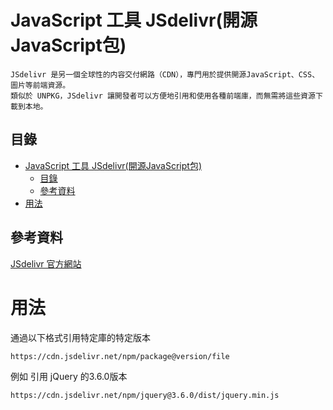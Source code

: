 # JavaScript 工具 JSdelivr(開源JavaScript包)

```
JSdelivr 是另一個全球性的内容交付網路（CDN），專門用於提供開源JavaScript、CSS、圖片等前端資源。
類似於 UNPKG，JSdelivr 讓開發者可以方便地引用和使用各種前端庫，而無需將這些資源下載到本地。
```

## 目錄

- [JavaScript 工具 JSdelivr(開源JavaScript包)](#javascript-工具-jsdelivr開源javascript包)
	- [目錄](#目錄)
	- [參考資料](#參考資料)
- [用法](#用法)

## 參考資料

[JSdelivr 官方網站](https://www.jsdelivr.com/)

# 用法

通過以下格式引用特定庫的特定版本

```
https://cdn.jsdelivr.net/npm/package@version/file
```

例如 引用 jQuery 的3.6.0版本

```
https://cdn.jsdelivr.net/npm/jquery@3.6.0/dist/jquery.min.js
```
